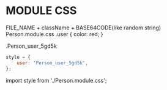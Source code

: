 # MODULE CSS

FILE_NAME + className + BASE64CODE(like random string)
Person.module.css
.user {
color: red;
}

.Person_user_5gd5k

```javascript
style = {
	user: 'Person_user_5gd5k',
};
```

import style from './Person.module.css';

<div className={style.user} ></div>
